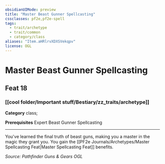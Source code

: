 ```yaml
---
obsidianUIMode: preview
title: "Master Beast Gunner Spellcasting"
cssclasses: pf2e,pf2e-spell
tags:
  - trait/archetype
  - trait/common
  - category/class
aliases: "Item.aHRlrvXDXSVekqpv"
license: OGL
---
```

# Master Beast Gunner Spellcasting
## Feat 18
### [[cool folder/Important stuff/Bestiary/zz_traits/archetype]]

**Category** class; 



**Prerequisites** Expert Beast Gunner Spellcasting
* * *
You've learned the final truth of beast guns, making you a master in the magic they grant you. You gain the [[PF2e Journals/Archetypes/Master Spellcasting Feat|Master Spellcasting Feat]] benefits.

*Source: Pathfinder Guns & Gears*
*OGL*